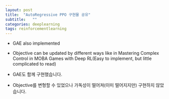 ```yaml
---
layout: post
title:  "AutoRegressive PPO 구현물 공유"
subtitle:   ""
categories: deeplearning
tags: reinforcementlearning
---
```



* GAE also implemented
* Objective can be updated by different ways like in Mastering Complex Control in MOBA Games with Deep RL(Easy to implement, but little complicated to read)

* GAE도 함께 구현했습니다.
* Objective를 변형할 수 있었으나 가독성이 떨어져(이미 떨어지지만) 구현하지 않았습니다.
